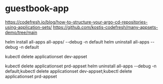 # guestbook-app
https://codefresh.io/blog/how-to-structure-your-argo-cd-repositories-using-application-sets/
https://github.com/kostis-codefresh/many-appsets-demo/tree/main

helm install all-apps all-apps/ --debug -n default
helm uninstall all-apps --debug -n default

kubectl delete applicationset dev-appset

kubectl delete applicationset  prd-appset
helm uninstall all-apps --debug -n default;kubectl delete applicationset dev-appset;kubectl delete applicationset  prd-appset